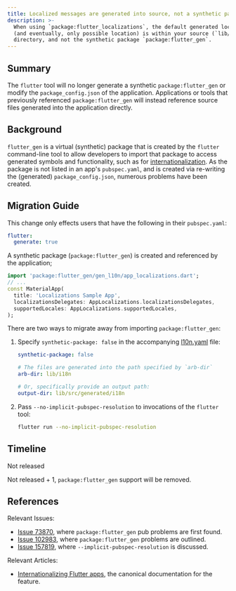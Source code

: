 ```yaml
---
title: Localized messages are generated into source, not a synthetic package.
description: >-
  When using `package:flutter_localizations`, the default generated location
  (and eventually, only possible location) is within your source (`lib/`)
  directory, and not the synthetic package `package:flutter_gen`.
---
```


## Summary

The `flutter` tool will no longer generate a synthetic `package:flutter_gen`
or modify the `package_config.json` of the application. Applications or tools
that previously referenced `package:flutter_gen` will instead reference source
files generated into the application directly.

## Background

`flutter_gen` is a virtual (synthetic) package that is created by the `flutter`
command-line tool to allow developers to import that package to access generated
symbols and functionality, such as for
[internationalization][Internationalizing Flutter apps]. As the package is not
listed in an app's `pubspec.yaml`, and is created via re-writing the (generated)
`package_config.json`, numerous problems have been created.

## Migration Guide

This change only effects users that have the following in their `pubspec.yaml`:

```yaml
flutter:
  generate: true
```

A synthetic package (`package:flutter_gen`) is created and referenced by the
application;

```dart
import 'package:flutter_gen/gen_l10n/app_localizations.dart';
// ...
const MaterialApp(
  title: 'Localizations Sample App',
  localizationsDelegates: AppLocalizations.localizationsDelegates,
  supportedLocales: AppLocalizations.supportedLocales,
);
```

There are two ways to migrate away from importing `package:flutter_gen`:

1. Specify `synthetic-package: false` in the accompanying [l10n.yaml][] file:

    ```yaml
    synthetic-package: false

    # The files are generated into the path specified by `arb-dir`
    arb-dir: lib/i18n

    # Or, specifically provide an output path:
    output-dir: lib/src/generated/i18n
    ```

2. Pass `--no-implicit-pubspec-resolution` to invocations of the `flutter` tool:

    ```sh
    flutter run --no-implicit-pubspec-resolution
    ```

## Timeline

Not released

Not released + 1, `package:flutter_gen` support will be removed.

## References

Relevant Issues:

- [Issue 73870][], where `package:flutter_gen` pub problems are first found.
- [Issue 102983][], where `package:flutter_gen` problems are outlined.
- [Issue 157819][], where `--implicit-pubspec-resolution` is discussed.

Relevant Articles:

- [Internationalizing Flutter apps][], the canonical documentation for the
  feature.

[l10n.yaml]: https://docs.flutter.dev/ui/accessibility-and-internationalization/internationalization#configuring-the-l10n-yaml-file
[Issue 73870]: https://github.com/flutter/flutter/issues/73870
[Issue 102983]: https://github.com/flutter/flutter/issues/102983
[Issue 157819]: https://github.com/flutter/flutter/issues/157819
[Internationalizing Flutter apps]: https://docs.flutter.dev/ui/accessibility-and-internationalization/internationalization#adding-your-own-localized-messages
